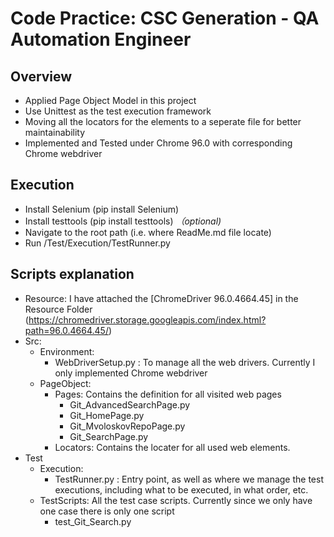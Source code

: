 # Code Practice: CSC Generation - QA Automation Engineer  

## Overview
- Applied Page Object Model in this project
- Use Unittest as the test execution framework
- Moving all the locators for the elements to a seperate file for better maintainability
- Implemented and Tested under Chrome 96.0 with corresponding Chrome webdriver

## Execution
- Install Selenium (pip install Selenium)
- Install testtools (pip install testtools)    *（optional)*  
- Navigate to the root path (i.e. where ReadMe.md file locate)
- Run /Test/Execution/TestRunner.py

## Scripts explanation
- Resource: I have attached the [ChromeDriver 96.0.4664.45] in the Resource Folder (https://chromedriver.storage.googleapis.com/index.html?path=96.0.4664.45/)
- Src:
	- Environment: 
		- WebDriverSetup.py : To manage all the web drivers. Currently I only implemented Chrome webdriver
	- PageObject:
		- Pages: Contains the definition for all visited web pages 
			- Git_AdvancedSearchPage.py
			- Git_HomePage.py
			- Git_MvoloskovRepoPage.py
			- Git_SearchPage.py
		- Locators: Contains the locater for all used web elements.
- Test
	-  Execution:
		- TestRunner.py : Entry point, as well as where we manage the test executions, including what to be executed, in what order, etc.
	- TestScripts: All the test case scripts. Currently since we only have one case there is only one script
		- test_Git_Search.py
